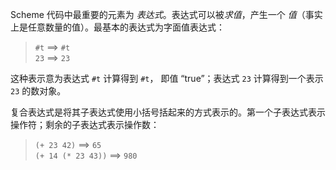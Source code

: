 Scheme 代码中最重要的元素为 *表达式*。表达式可以被*求值*，产生一个 *值*（事实上是任意数量的值）。最基本的表达式为字面值表达式：

>  `#t` ==> `#t` <br/>
>  `23` ==> `23`

这种表示意为表达式 `#t` 计算得到 `#t`， 即值 “true”；表达式 `23` 计算得到一个表示 `23` 的数对象。

复合表达式是将其子表达式使用小括号括起来的方式表示的。第一个子表达式表示操作符；剩余的子表达式表示操作数：

> `(+ 23 42)` ==> `65` <br/>
> `(+ 14 (* 23 43))` ==> `980`

